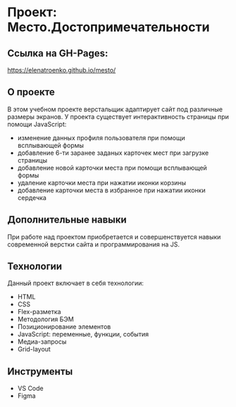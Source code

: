 # Проект: Место.Достопримечательности 

## Ссылка на GH-Pages:
https://elenatroenko.github.io/mesto/

## О проекте
В этом учебном проекте верстальщик адаптирует сайт под различные размеры экранов.
У проекта существует интерактивность страницы при помощи JavaScript:
- изменение данных профиля пользователя при помощи всплывающей формы
- добавление 6-ти заранее заданых карточек мест при загрузке страницы
- добавление новой карточки места при помощи всплывающей формы
- удаление карточки места при нажатии иконки корзины
- добавление карточки места в избранное при нажатии иконки сердечка

## Дополнительные навыки
При работе над проектом приобретается и совершенствуется навыки современной верстки сайта и программирования на JS.

## Технологии
Данный проект включает в себя технологии:
* HTML
* CSS
* Flex-разметка
* Методология БЭМ
* Позиционирование элементов
* JavaScript: переменные, функции, события
* Медиа-запросы
* Grid-layout

## Инструменты
* VS Code
* Figma
